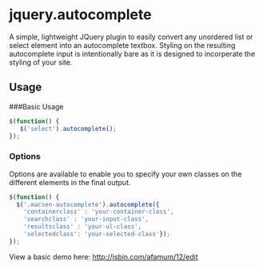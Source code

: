 jquery.autocomplete
===================

A simple, lightweight JQuery plugin to easily convert any unordered list or select element into an autocomplete textbox. Styling on the resulting autocomplete input is intentionally bare as it is designed to incorperate the styling of your site.

Usage
----------
###Basic Usage

```javascript
$(function() {
   $('select').autocomplete();
});
```

### Options

Options are available to enable you to specify your own classes on the different elements in the final output.

```javascript
$(function() {
  $('.macsen-autocomplete').autocomplete({
    'containerclass' : 'your-container-class',
    'searchclass' : 'your-input-class',
    'resultsclass' : 'your-ul-class',
    'selectedclass': 'your-selected-class'});
});
```

View a basic demo here:
http://jsbin.com/afamum/12/edit